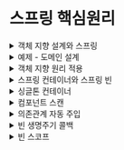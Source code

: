 # 스프링 핵심원리
<details>
<summary> 객체 지향 설계와 스프링</summary>
<div markdown="1">

## 1.스프링 이란?
### 스프링 프레임워크
- 핵심기술 : 스프링 DI 컨테이너, AOP, 이벤트, 기타
- 웹기술: 스프링 MVC, 스프링 WebFlux
- 데이터 접근 :트랜잭션, JDBC, ORM, XML
- 기술 통합 : 캐시, 이메일, 원격접근, 스케줄링
- 테스트 : 스프링 기반 테스트 지원
- 최근 스프링 부트를 통해 기술들을 편리하게 사용  

### 스프링 부트  
- 스프링을 편리하게 사용할 수 있도록 지원, 최근에는 기본으로 사용
- 단독으로 실행할 수 있는 스프링 애플리케이션을 쉽게 생성
- Tomcat 웹 서버 내장
- starter 종속성 제공으로 손쉬운 빌드 구성
- 외부 라이브러리 자동 구성
- 간결한 설정
- 프로덕션 준비 기능 제공

### 스프링?
- 스프링 DI 컨테이너 기술
- 스프링 프레임 워크
- 스프링부트, 스프링 프레임워크를 모두 포함한 스프링 생태계

### 스프링의 핵심 개념
- 웹 애플리케이션을 만들고 DB 접근 편리, 전자정부 프레임워크, 웹 서버 자동, 클라우드 마이크로 서비스?? -> 이는 그냥 결과물일 뿐이다.

- 스프링은 객체지향 언어인 자바 언어 기반 프레임워크로 좋은 객체 지향 애플리케이션을 개발할 수 있게 도와준다.


## 2.  좋은 객체 지향 프로그래밍이란?
### 좋은 객체 지향 프로그래밍
- 각각의 객체는 메시지를 주고 받고 데이터를 처리할 수 있다. (협력)
- 객체지향 프로그래밍을 프로그램을 유연하고 변경이 용이하게 만들어 대규모 소프트웨어 개발에 많이 사용된다. (다형성)  
-> 역할과 구현의 구분
  -인터페이스에 의존하도록 구현한다면 구현체가 바뀌더라도 영향을 끼치지 않는다.
- 자바언어의 다형성을 활용
- 역할(인터페이스) / 구현(구현 객체)
- 객체 설계 시 역할과 구현을 명확히 분리
- 객체 설계 시 역할(인터페이스)을 먼저 부여하고, 구현 객체 만들기

### 객체의 협력 관계
- 혼자있는 객체는 없다
- 클라이언트와 객체 서버는 서로 협력 관계를 가진다.

### 다형성의 본질
- 인터페이스를 구현한 객체 인스턴스를 실행 시점에 유연하게 변경할 수 있다.
- 다형성의 본질을 이해하려면 협력이라는 객체간 관계에서 시작한다.
- 클라이언트를 변경하지 않고, 서버의 구현 기능을 유연하게 변경할 수 있다.

### 역할과 구현 분리
- 실세계의 역할과 구현이라는 컨셉을 다형성을 통해 객체 세상에 반영가능
- 유연하며 변경이 용이, 확장 가능한 설계
- 클라이언트에 영향을 주지 않는 변경이 가능
- 인터페이스를 안정적으로 잘 설계하는 것이 중요  
–> 인터페이스 자체가 변하면 클라이언트와 서버 모두에 큰 변경이 발생한다.

### 스프링과 객체 지향
- 다형성이 가장 중요하다
- 스프링은 다형성을 극대화하여 이용하도록 도와준다.
- IoC(제어의 역전), DI(의존성 주입) : 다형성을 활용해 역할과 구현을 편리하게 다루도록 지원해주는 것
- 스프링을 사용하면 구현을 편리하게 변경할 수 있다.


## 3. 좋은 객체 지향 설계의 5가지 원칙(SOLID)
- SRP(Single Responsibility Principle): 단일 책임 원칙
- OCP(Open/Closed Principle): 개방-폐쇄 원칙
- LSP(Liskov Substitution Principle): 리스코프 치환 원칙
- ISP(Interface Segregation Principle): 인터페이스 분리 원칙
- DIP(Dependency Inversion Principle): 의존관계 역전 원칙

### SRP(Single Responsibility Principle): 단일 책임 원칙
- 한 클래스는 하나의 책임만 가져야 한다.
- 하나의 책임이라는 것은 모호한데 클 수도 , 작을 수도 있으며 상황에 따라 다르다.
- 중요한 기준은 변경이다.  
-> 변경이 있을 때 파급 효과가 적으면 단일 책임 원칙을 잘 따른 것이다.

### OCP(Open/Closed Principle): 개방-폐쇄 원칙
- 소프트웨어 요소는 확장에는 열려 있으나 변경에는 닫혀 있어야 한다.
- 다형성을 활용해야 한다.
- 인터페이스를 구현한 새로운 클래스를 하나 만들어서 새로운 기능을 구현
- 역할과 구현의 분리를 생각해보나 문제점이 있다.
- 구현 객체를 변경하려면 클라이언트 코드를 변경해햐한다.
- 다형성을 사용했으나 OCP 원칙을 지킬 수 없다.  
-> 객체를 생성하고, 연관관계를 맺어주는 별도의 조립, 설정자가 필요하다.

### LSP(Liskov Substitution Principle): 리스코프 치환 원칙
- 프로그램 객체는 정확성을 깨뜨리지 않으며 하위 타입의 인스턴스로 바꿀 수 있어야한다.
- 다형성에서 하위 클래스는 인터페이스 규약을 다 지켜야 한다는 것, 다형성을 지원하기 위한 원칙, 인터페이스를 구현한 구현체를 믿고 사용하려면 이 원칙이 필요하다.
- EX) 자동차 인터페이스에서 엑셀은 앞으로 가는 기능이다. 만약 뒤로 이동하게 구현한다면 LSP 위반이다. -> 이는 단순히 컴파일에 성공하는 것을 넘어서는 이야기이다.


### ISP(Interface Segregation Principle): 인터페이스 분리 원칙
- 특정 클라이언트를 위한 인터페이스 여러 개가 범용 인터페이스 하나보다 낫다
- 자동차 인터페이스 -> 운전, 정비 인터페이스로 분리
- 사용자 클라이언트 -> 운전자, 정비사 클라이언트로 분리  
-> 분리를 통해 정비 인터페이스가 변하여도 운전자 클라이언트에 영향을 끼치지 않게된다.  
-> 인터페이스가 명확해지며, 대체 가능성이 높아진다.

### DIP(Dependency Inversion Principle): 의존관계 역전 원칙
- 추상화에 의존하며, 구체화에 의존하면 안된다.
- 즉 구현 클래스에 의존하지 말고, 인터페이스에 의존해야 한다는 뜻
- 역할에 의존하게 해야 한다는 것과 같다.  
-> 클라이언트가 인터페이스에 의존해야 유연하게 구현체를 변경할 수 있다.

```MemberRepository m = new MemoryMemberRepository();```
- MemberService 클라이언트가 직접 구현 클래스를 선택하게 되면 인터페이스에 의존하지만, 구현 클래스도 동시에 의존하게 된다 -> DIP 위반

### 정리
- 객체 지향의 핵심은 다형성
- 다형성만으로는 쉽게 개발할 수 없다.
- 다형상만으로는 구현 객체를 변경할 때 클라이언트 코드도 함께 변경된다.
- 다형성만으로는 OCP, DIP를 지킬 수 없다.  
-> 더 필요하다

## 4. 객체 지향 설계와 스프링
- 스프링은 DI, DI 컨테이너를 통해 다형성 + OCP, DIP를 가능하게 지원
- 클라이언트 코드의 변경 없이 기능 확장
- 쉽게 부품을 교체하듯 개발 가능해짐  
-> 순수 자바로 OCP, DIP원칙들을 지키며 개발을 해보면, 결국 스프링 프레임워크를 만들게 된다.

### 정리
- 모든 설계에 역할과 구현을 분리하자.
- 역할만 만들어 두고 유연하게 구현체를 변경할 수 있도록 만드는 것이 좋은 객체 지향 설계이다.
- 이상적으로는 모든 설계에 인터페이스를 부여하자.  
-> BUT 인터페이스를 도입하려면 추상화라는 비용이 발생하기에 기능을 확장할 가능성이 없다면, 구체 클래스를 직접 사용하고, 향후 꼭 필요할 때 리팩토링으로 인터페이스를 도입하는 것도 방법이다.
</div>
</details>

<details>
<summary>예제 - 도메인 설계</summary>
<div markdown="1">

## 1. 회원 도메인
- 회원 가입 및 조회 가능
- 회원 등급 - 일반, VIP
- 회원 데이터는 아직 미확정으로 자체 DB 구축 OR 외부 시스템과 연동
## 2. 주문 및 할인 도메인
- 회원은 상품 주문 가능
- 회원 등급에 따른 할인 정책 적용
- VIP 등급은 1000원 고정 할인 적용 (변경 가능)
- 할인 정책 -> 변경가능성 매우 높으며 아직 미확정

## 미확정인 부분들이 많으나 객체 지향 설계 방법을 통하여 인터페이스를 만들고 구현체를 대체하는 방법으로 설계하면 된다.
- 회원 저장소를 인터페이스로 설계 후 memory / db / 외부시스템 회원저장소를 구현 후 구현체를 교체하면 된다.
- 할인 정책의 경우 인터페이스로 설계 후 fix / rate 로 구현 후 구현체를 교체하면 된다.
</div>
</details>

<details>
<summary> 객체 지향 원리 적용</summary>
<div markdown="1">

## 새로운 할인 정책 개발
- 정액 할인 -> 정률 할인으로 변경
- 역할과 구현을 분리하여 인터페이스와 구현 객체를 분리했다.
- OrderServiceImpl 에서 추상뿐만 아니라 구현 클래스에도 의존 -> DIP 위반
- 구현체를 바꾸기 위해 클라이언트 코드도 바꿔야함 -> OCP 위반  
-> 인터페이스에만 의존하도록 코드를 변경 해준다.  
-> 구현 객체를 대신 생성하고 주입을 해주어야한다.

### 관심사의 분리
- 인터페이스 변수를 선언만 하며 구현체를 지정까지 직접 하지 말자.
- final로 인터페이스 변수만 선언 해주고 생성자를 만들어준다.
- 구현 객체를 생성하고 연결하는 책임을 가지는 별도의 설정 클래스를 만들어서 해결한다.
- AppConfig 라는 클래스를 만들어 인스턴스를 생성자 주입 해준다.   
-> 이제 인터페이스에만 의존하며 생성자를 통해 어떤 구현 객체가 들어올지는 외부에서만 결정된다.  
-   의존관계에 대한 고민은 외부에 맡기며 실행에만 집중할 수 있게 되었다.  
-> DIP가 완성되었으며 AppConfig 가 레포지토리 구현체를 생성하고 서비스 구현체를 생성 후 생성자 주입해준다.  
-> 객체를 생성하고 연결하는 역할과 실행하는 역할이 명확히 분리됐다.(관심사 분리)

### IoC, DI, 컨테이너
제어의 역전 IoC(Inversion of Control)
- 구현 객체는 자신의 로직을 실행하는 역할만 담당하고 프로그램의 제어 흐름은 AppConfig가 가져간다.
- 이렇게 프로그램의 제어 흐름을 직접 제어하는 것이 아니라 외부에서 관리하는 것을 제어의 역전이라 한다.  

의존관계 주입 DI(Dependency Injection)
- 의존관계는 정적인 클래스 의존관계와 실행시점에 결정되는 동적인 객체 의존관계를 불리해서 생각해야 한다.
  

- 정적 클래스 의존관계 : 클래스 내부에 import 코드를 통해 의존관계를 쉽게 판단할 수 있다. 
  

- 동적인 객체 인스턴스 의존관계 : 애플리케이션 실행 시점에 실제 생성된 객체 인스턴스의 참조가 연결된 의존관계.
    

-  애플리케이션 실행시점에 외부에서 실제 구현 객체를 생성 후 클라이언트에 전달해 클라이언트와 서버의 신제 의존관계가 연결 되는 것을 의존관계 주입이라 한다.
- 객체 인스턴스를 생성 후 참조값을 전달하여 연결된다.
- 의존관계 주입 시 클라이언트 코드를 변경하지 않고 클라이언트가 호출하는 대상의 타입 인스턴스를 변경할 수 있다.
- 정적인 클래스 의존관계를 변경하지 않고 동적인 객체 인스턴스 의존관계를 쉽게 변경할 수 있다.

IoC 컨테이너, DI 컨테이너
- AppConfig 처럼 객체를 생성, 관리, 의존관계를 연결해 주는 것
- 의존관계 주입에 초점을 맞추어 최근에는 주로 DI 컨테이너라 한다.
</div>
</details>

<details>
<summary> 스프링 컨테이너와 스프링 빈 </summary>
<div markdown="1">

### 스프링 컨테이너
- ApplicationContext : 스프링 컨테이너
- 기존에는 개발자가 AppConfig를 사용하여 객체를 생성하고 DI를 하였지만 이제부터는 스프링 컨테이너를 ㅅ용한다.
- 스프링 컨테이너는 @Configuration 애너테이션이 붙은 AppConfig를 설정 정보로 사용하며 @Bean 이 적힌 메서드를 모두 호출하여 반환된 객체를 스프링 컨테이너에 스프링 빈으로 등록한다.,
- 스프링 빈은 @Bean이 붙은 메서드의 명을 스프링 빈의 이름으로 사용한다.
- 이전에는 AppConfig를 이용하여 객체를 조회하였으나, 이제부터는 applicationContext.getBean()을 통해 객체를 찾는다.
- 스프링 컨테이너에 객체를 스프링 빈으로 등록하고, 스프링 컨테이너에서 스프링 빈을 찾아 사용한다.

### 스프링 컨테이너 생성 과정
1. 스프링 컨테이너 생성
```java
ApplicationContext applicationContext = new AnnotationConfigApplicationContext(AppConfig.class);
```
- ApplicationContext는 인터페이스로 스프링 컨테이너이다.
- 위 코드는 애너테이션 기반의 자바 설정 클래스로 스프링 컨테이너를 만든 것으로 AnnotationConfigApplicationContext 는 인터페이스의 구현체이다.
- 스프링 컨테이너를 생성할 때는 구성 정보를 지정해주어야 한다.
2. 스프링 빈 등록
- 스프링 컨테이너는 파라미터로 넘어온 설정 클래스 정보를 사용하여 스프링 빈을 등록한다. 
- key : value
- 빈이름(메서드명) : 빈 객체(메서드를 통해 반환된 객체)
- 빈 이름은 메서드 명을 사용
- 빈 이름은 직접 부여 가능`@Bean(name="beanName111")`
- 빈 이름은 항상 다른 이름을 부여해야 한다. - 같은 이름 부여 시 오류 발생
3. 스프링 빈 의존관계 설정
- 스프링은 빈을 생성하고 의존관계를 주입하는 단계가 나누어져 있다.
- 스프링 컨테이너가 설정 정보를 참고하여 DI 한다.
  
정리
- 스프링 컨테이너를 생성할 때, 구성 정보를 참고하여 스프링 빈을 등록하고 의존관계 설정을 하였다.

### 스프링 컨테이너에 등록된 빈 조회
- `ac.getBeanDefinitionNames()` : 스프링에 등록된 모든 빈 이름 조회
- `ac.getBean()` : 빈 이름을 파라미터로 빈 객체를 조회한다.
- `ac.getBeanDefinition.getRole()` : ROLE_APPLICATION 사용자가 정의한 빈 / ROLE_INFRASTRUCTURE 스프링 내부에서 사용하는 빈

### 스프링 컨테이너에 등록된 빈 조회 - 기본
-`ac.getBean(빈이름, 타입)`
- `ac.getBean(타입)`
- -> 스프링 빈이 없을 경우 `NoSuchBeanDefinitionException: No Bean Named xxx available` 예외 발생

### 스프링 컨테이너에 등록된 빈 조회 - 동일한 타입이 둘 이상
- 타입만으로 조회시 같은 타입의 스프링 빈이 둘 이상이면 오류가 발생하기에 빈 이름과 타입을 지정하여 조회해야한다.
- `ac.getBeansOfType()`을 통해 해당 타입의 모든 빈을 Map<String, 빈타입> 으로 조회 가능하다.

### 스프링 컨테이너에 등록된 빈 조회 - 상속관계
- 부모 타입으로 조회하면, 자식 타입도 함꼐 조회된다.
- 가장 상위 타입인 Object로 조회시, 모든 스프링 빈 조회 가능하다.

### BeanFactory / ApplicationContext
BeanFactory (인터페이스) <- ApplicationContext (인터페이스) <- AnnotationConfigApplicationContext  

BeanFactory
- 스프링 컨테이너의 최상위 인터페이스
- 스프링 빈을 관리하고 조회하는 역할 담당
- `getBean()` 을 제공

ApplicationContext
- BeanFactory 기능을 모두 상속 받아 제공
- 애플리케이션을 개발할 때에는 빈을 관리, 조회하는 기능은 물론이고, 수 많은 부가기능들이 필요하다.  
  
  - ApplicationContext가 제공하는 부가기능
  - "메세지소스를 활용한 국제화 기능" - 한국에선 한국어, 영어권에선 영어로 출력
  - "환경변수" - 로컬, 개발, 운영 등을 구분해서 처리할 수 있게 해준다.
  - "애플리케이션 이벤트" - 이벤트를 발행하고 구독하는 모델을 편리하게 지원해준다.
  - "편리한 리소스 조회" - 파일, 클래스패스, 외부 등에서 리소스를 편리하게 조회하게 해준다.
정리
  - ApplicationContext는 BeanFactory의 기능을 상속받는다.
  - ApplicationContext : 빈 관리 + 편리한 부가기능 제공
  - BeanFactory 보다는 부가기능이 포함된 ApplicationContext를 사용한다.
  - BeanFactory, ApplicationContext를 스프링 컨테이너라고 한다.

### 다양한 설정 형식 지원 - 자바코드, XML
- 스프링 컨테이너는 다양한 형식의 설정을 받아들일 수 있으며 유연하게 설계되어 있다.
  - Java, XML, Groovy 등


애너테이션 기반 자바 코드 설정
- `new AnnotatoinConfigApplicationContext(AppConfig.class)` 를 통해 자바 코드로 된 설정 정보를 넘기면 된다.

XML 설정 사용
- 최근에는 스프링 부트를 사용하기에 잘 사용되지 않는다.
- 레거시 프로젝트들이 XML로 되어 있으며 컴파일 없이 빈 설정 정보를 변경할 수 있는 장점이 있다.
- `GenericXmlApplicationContext`를 사용하여 xml 설정 파일을 넘기면 된다.

### 스프링 빈 설정 메타 정보 - BeanDefinition
- 스프링은 BeanDefinition 이라는 추상화 인터페이스를 통하여 다양한 설정 형식을 지원한다.
- 스프링 컨테이너는 BeanDefinition에 의존한다.
- XML, 자바 코드를 읽어 BeanDefinition을 만든다.
- BeanDefinition은 빈 설정 메타정보라 한다.
- @Bean , `<bean>` 당 각각 하나씩 메타 정보가 생성된다.
- 스프링컨테이너는 이 메타 정보를 기반으로 스프링 빈을 생성한다.
- `AnnotationConfigApplicationContext` 가 `AnnotatedBeanDefinitionReader` 를 통해 `AppConfig.class`를 읽어 `BeanDefinition`을 생성한다.
- `GenericXmlApplicationContext`는 `XmlBeanDefinitionReader`를 사용해 `appConfig.xml` 를 읽어 `BeanDefinition` 을 생성한다.
  
BeanDefinition 정보
- BeanClassName : 생성할 빈의 클래스 명(자바 설정의 경우 팩토리 역할의 빈을 사용하기에 없음)
- factoryBeanName : 팩토리 역할의 빈을 사용할 경우 이름 ex) appConfig
- factoryMethodName : 빈을 생성할 팩토리 메서드 지정 ex) memberService
- Scope : 싱글톤(default)
- lazyInit : 스프링 컨테이너를 생성할 때 빈을 생성하는 것이 아닌, 실제 빈을 사용할 때 까지 생성을 지연처리 하는지의 여부
- initMethodName: 빈 생성 후, 의존관계를 적용한 뒤 호출되는 초기화 메서드 명
- DestroyMethodNameL 빈의 생명 주기가 끝나 제거하기 직전에 호출되는 메서드 명

정리
- BeanDefinition을 직접 생성하여 스프링 컨테이너에 등록할 수 있으나 실무에서는 직접 정의하거나 사용할 일 거의 없다.
- 스프링은 다양한 형태의 설정 정보를 BeanDefinition으로 추상화하여 사용할 수 있다.
- XML은 직접 스프링 빈을 등록하는 방식
- 자바 설정 클래스는 팩토리 메서드를 통해 등록하는 방식
</div>
</details>

<details>
<summary> 싱글톤 컨테이너 </summary>
<div markdown="1">

## 웹 애플리케이션과 싱글톤
- 스프링은 기업용 온라인 서비스 기술을 지원하기 위한 프레임워크
- 대부분의 스프링 애플리케이션은 웹 애플리케이션이다.
- 웹 애플리케이션은 보통 여러 고객이 동시에 요청을 한다.
- 스프링 없는 순수 DI 컨테이너의 경우 고객이 요청을 할 때마다 새로운 객체를 생성하여 반환하게 된다. -> 메모리 낭비가 심하다.
- 해결방안은 해당 객체가 1개만 생성되고 공유되도록 설계하면 된다. = 싱글톤 패턴

## 싱글톤 패턴
- 클래스의 인스턴스가 1개만 생성되는 것을 보장하는 디자인 패턴
- private 생성자를 사용하여 외부에서 임의로 new 키워드를 사용하지 못하도록 막아야한다.
- 호출할 때 마다 같은 객체 인스턴스를 반환하는 것을 확인할 수 있다.
- 고객의 요청이 올 떄 마다 객체를 생성하는 것이 아니라, 이미 만들어진 객체를 공유하여 효율적으로 사용할 수 있다.
### 싱글톤 패턴의 문제점
- 싱글톤 패턴을 구현하는 코드 자체가 많아진다. -> static으로 생성해두고, getInstance()도 만들고 private으로 생성자도 막아줘야함.
- 의존관계상 클라이언트가 구체 클래스에 의존한다. -> getInstance()로 꺼내와야 하기에 DIP를 위반한다.
- 클라이언트가 구체 클래스에 의존하여 OCP 원칙을 위반할 가능성이 높다.
- 테스트 하기 어렵다.
- 내부속성을 변경하거나 초기화 하기 어렵다.
- private 생성자로 자식 클래스를 만들기 어렵다.
- 유연성이 떨어져 안티패턴으로 불리기도 한다.
## 싱글톤 컨테이너
- 스프링 컨테이너는 싱글톤 패턴의 문제점을 해결하며, 객체 인스턴스를 싱글톤으로 관리한다.
- 스프링 컨테이너는 싱글톤 컨테이너 역할을 한다.
- 싱글톤 레지스트리 : 싱글톤 객체를 생성하고 관리하는 기능
- 스프링 컨테이너의 이런 기능 덕에 싱글톤 패턴의 모든 단점을 해결하며 객체를 싱글톤으로 유지 가능하다.
## 싱글톤 방식의 문제점
- 싱글톤 패턴이든, 스프링 같은 싱글톤 컨테이너를 사용하든, 객체 인스턴스를 하나만 생성하여 공유하는 싱글톤 방식은 여러 클라이언트가 하나의 같은 객체 인스턴스를 공유하기 때문제 싱글톤 객체는 상태를 stateful(유지)하게 설계 하면 안된다.
- 무상태(stateless)로 설계해야 한다.
  - 특정 클라이언트에 의존적인 필드가 있으면 안된다.
  - 특정 클라이언트가 값을 변경할 수 있는 필드가 있으면 안된다.
  - 가급적 읽기만 가능해야 한다.
  - 필드 대신에 자바에서 공유되지 않는 지역변수, 파라미터, ThreadLocal 등을 사용해야 한다.
- 스프링 빈의 필드에 공유 값을 설정하면 큰 장애가 발생할 수 있다.
- 스프링 빈은 항상 무상태로 설계하자

## @Configuration과 싱글톤
- memberService 빈을 만들 떄 memberRepository() 호출
- orderService 빈을 만들 때 memberRepository() 호출
- memberRepository 빈을 만들 때 memberRepository() 호출
- 이 처럼 memberRepository()를 3번 호출하며 싱글톤이 깨질 것 같아 보이나 실제로는 각 빈들의 메서드를 한번씩만 호출된다.  
  
  
-> 스프링은 클래스의 바이트코드를 조작하는 라이브러리를 사용한다.
- @Configuration 애너테이션을 달아둔 경우 스프링이 CGLIB라는 바이트코드 조작 라이브러리를 사용하여 Appconfig 클래스를 상속받은 AppConfig@CGLIB라는 다른 클래스를 만들고 이 다른 클래스를 스프링 빈으로 등록한다.
- 이미 객체가 스프링 컨테이너에 등록되어 있다면 스프링 컨테이너에서 찾아서 반환해주고
- 스프링 컨테이너에 없다면 기존 로직을 호출하여 객체를 생성하고 스프링 컨테이너에 등록하여
- 싱글톤을 보장해준다.
  
@Configuration을 적용하지 않고 @Bean만 적용한다면?
- CGLIB기술이 적용되지 않은 순수한 AppConfig가 스프링 빈에 등록된다.
- memberRepository()를 3번 호출하여 싱글톤 패턴이 깨진다.

스프링 설정 정보는 항상 `@Configuration` 을 사용해야 한다.
</div>
</details>

<details>
<summary> 컴포넌트 스캔</summary>
<div markdown="1">

## 컴포넌트 스캔과 의존관계 자동 주입하기
- 기존에는 @Bean, xml의 경우 `<bean>` 등을 통해 직접 스프링 빈을 등록하였다.
- 스프링은 설정 정보가 없이 자동으로 스프링 빈을 등록하는 컴포넌트 스캔 기능을 제공한다.
- 의존관계의 경우 @AutoWired 를 통해 자동 주입 가능하다.
  

- `@Configuration, @ComponentScan` 을 설정 정보에 붙여준다.
- 기존 설정파일을 컴포넌트 스캔의 대상에서 제외하기 위해 excludeFilters 를 이용하여 Configuration 애너테이션이 붙은 클래스는 제외하였다.
- 각 클래스가 컴포넌트 스캔 대상이 되도록 `@Component` 애너테이션을 붙여준다.
- 의존관계를 설정해 주기 위해 생성자 위에 `@Autowired` 애너테이션을 붙여 생성자 주입을 해준다.

컴포넌트 스캔과 자동 의존관계 주입 과정
1. @ComponentScan
- @ComponentScan은 @Component가 붙은 모든 클래스를 스프링 빈으로 등록한다.
- 빈이름과 빈 객체를 등록하는데 기존 클래스명의 맨 앞글자만 소문자로 변경하여 저장한다.
- MemberServiceImpl 클래스는 memberServiceImpl 로 저장된다.
- @Component("스프링빈 이름 직접지정") 으로 빈 이름 직접 지정이 가능하다.
2. @Autowired
- 생성자에 @Autowired를 지정시 스프링 컨테이너가 자동으로 해당 스프링 빈을 찾아서 주입한다.
- 기본 조회 전력은 타입이 같은 빈을 찾아서 주입한다.
- `ac.getBean(MemberRepository.class)` 와 동일
- 생성자에 파라미터가 많아도 전부 자동으로 주입한다.

## 탐색 위치와 기본 스캔 대상

탐색할 패키지의 시작 위치 지정
- 모든 자바 클래스를 스캔하면 시간이 오래 걸리기에 특정 위치부터 탐색하도록 지정할 수 있다.
- `@ComponentScan(basePackages = "woojcoding.springcore`
- `basePackages` : 탐색할 패키지의 시작 위치를 지정, 이 패키지를 포함한 하위 패키지를 탐색
- {"woojcoding.a","woojcoding,b"} 로 여러 시작 위치 지정 가능
- `basePackageClasses` : 해당 클래스의 패키지를 탐색 시작 위치로 지정
- Default : @ComponentScan이 붙은 설정 정보 클래스의 패키지가 시작위치
- 설정 정보 클래스의 위치를 프로젝트 최상단에 둔다. -> 해당 패키지의 하위 모두 자동으로 컴포넌트 스캔의 대상이 된다.

컴포넌트 스캔 기본 대상
- `@Component` : 컴포넌트 스캔에 사용
- `@Controller` : 스프링 MVC 컨트롤러로 인식
- `@Service` : 핵심 비즈니스 로직이 있다고 인식하는데 도움을 줌
- `@Repository` : 스프링 데이터 접근 계층으로 인식하여 데이터 계층 예외를 스프링 예외로 변환
- `@Configuration` : 스프링 설정 정보로 인식하며 스프링 빈이 싱글톤을 유지하도록 추가 처리함
- 애너테이션에 특정 애너테이션이 있다는 것을 인식하는 것은 스프링의 지원 기능이다.

## 필터
- `includeFilters` : 컴포넌트 스캔 대상을 추가 지정
- `excludeFilters` : 컴포넌트 스캔에서 대상 제외

필터타입 옵션
- ANNOTATION : 기본값, 애너테이션을 인식
- ASSIGNABLE_TYPE : 지정 타입과 자식 타입 인식
- ASPECTJ : AspectJ 패턴
- REGEX : 정규 표현식
- CUSTOM : TypeFilter 인터페이스 구현하여 처리

## 중복 등록과 충돌

자동 빈 등록, 자동 빈 등록
- 컴포넌트 스캔으로 자동 빈 등록과정에서 ConflictingBeanDefinitionException 발생

수동 빈 등록, 자동 빈 등록
- 수동 빈이 자동 빈을 오버라이딩 해버린다.

원치 않은 빈으로 등록되어 버그가 만들어질 수 있다.  
스프링 부트의 경우 수동 빈 등록, 자동 빈 등록이 충돌이 나 오류가 발생하도록 기본값이 설정 되어 있다. 
</div>
</details>
<details>
<summary> 의존관계 자동 주입</summary>
<div markdown="1">

## 다양한 의존관계 주입 방법
의존관계 자동 주입은 스프링 컨테이너가 관리하는 스프링 빈이어야 동작한다.

- 생성자 주입
- 수정자 주입
- 필드 주입
- 일반 메서드 주입

### 생성자 주입
```java
private final MemberRepository memberRepository;

@Autowired
public memberServiceImpl(MemberRepository memberRepository) {
    this.memberRepository = memberRepository;
        }
```
- 생성자를 통해 의존관계를 주입하는 방법
- 생성자 호출 시점에 딱 1번만 호출되는 것이 보장된다.
- 불변(Setter 만들지 않아 데이터 수정X), 필수(final 필드) 의존관계에 사용
- <u> 생성자가 딱 1개만 있다면 @Autowired를 생략하여도 자동 주입 된다.</u>

### 수정자 주입(Setter 주입)
```java
private MemberRepository memberRepository;

@Autowired
public void setMemberRepository(MemberRepository memberRepository) {
    this.memberRepository = memberRepository;
        }
```
- setter(수정자) 메서드를 통해 의존관계를 주입하는 방법
- 선택(required = false로 없어도 구동 되게끔), 변경(중간에 instance를 바꿀 때) 가능성이 있는 의존관계에 사용
- 자바빈 프로퍼티 규악의 수정자 메서드 방식을 사용하는 방법(getter, setter를 이용하여 데이터를 조회, 수정하는 방식)
- `@Autowired(required = false)`: 주입할 대상이 없어도 동작하게 된다.

### 필드 주입
```java
@Autowired
private MemberRepository memberRepository;
```
- 필드에 바로 주입하는 방법
- 외부에서 변경이 불가능해 테스트를 하기 위해서는 결국 setter를 따로 만들어 주입을 해줘야 한다 -> 테스트를 하기 어렵다.
- DI 프레임워크가 없으면 아무것도 할 수가 없어 사용하지 말자.
- 테스트코드나 @Configuration 같은 곳에서만 특수한 용도로 사용한다.

### 일반 메서드 주입
```java
private MemberRepository memberRepository;

@Autowired
public void init(MemberRepository memberRepository) {
    this.memberRepository = memberRepository;
        }
```
- 일반 메서드를 통해 주입하는 방법
- 한번에 여러 필드를 주입할 수 있다.
- 일반적으로 잘 사용X

## 필드 주입 옵션 처리
주입할 빈이 없으면 기본 알고리즘으로 동작하는 방식으로 구현할 때 수정자 주입에 옵션을 처리하여 사용한다.
- @Autowired의 required 옵션의 경우 true가 default 값이다. -> 자동 주입 대상이 없다면 오류가 발생한다.
- @Autowired(required = false) : 자동 주입할 대상이 없다면 메서드 자체가 호출이 안된다.
- @Nullable 파라미터 : 자동 주입할 대상이 없다면 null이 입력된다.
- Optional<> 파라미터 : 자동 주입할 대상이 없으면 Optional.empty가 입력된다.

## 생성자 주입을 사용하기!
생성자 주입을 권장하는 이유?

### 불변
- 대부분의 의존관계 주입의 경우 애플리케이션 종료시점까지 의존관계를 변경할 일이 없으며 오히려 대부분의 의존관계는 불변해야 한다.
- 수정자 주입을 사용한다면 setter메서드를 public으로 열어두어야 한다 -> 실수로 변경 가능, 변경하면 안되는 메서드를 열어두는 것은 좋지 않은 설계 방법
- 생성자 주입의 경우 객체 생성시 단 1번만 호출되고 이후에는 호출이 되지 않아 불변하게 설계가 가능하다.
### 누락
- 수정자 주입을 사용시 테스트코드를 작성하는 과정에서 의존관계를 설정해주지 않는다면 NPE가 발생하게 된다.
- 생성자 주입을 사용하면 주입을 하지 않는다면 컴파일 오류가 발생하여 직관적으로 파악할 수 있다.
### final
- 생성자 주입 사용시에는 필드에 final 키워드를 사용할 수 있는데 이 때문에 값이 설정되지 않는 경우에는 컴파일 에러를 볼 수 있다.
- 생성자 주입을 제외한 다른 주입들은 생성자 이후에 호출 되기에 필드에 final 키워드 사용이 불가능하다.
- 오직 생성자 주입만 final 키워드를 사용 가능하다.

### 정리
- 생성자 주입 : 순수 자바 언어의 특징을 잘 살리는 방법
- 기본으로는 생성자 주입, 필수 값이 아닌 경우 수정자 주입 방식을 사용하며 옵션처리를 해준다.
- 생성자 주입과 수정자 주입을 동시에 사용할 수 있다.
- 생성자 주입을 선택하되 옵션이 필요한 경우에만 수정자 주입 방식 사용하기

## 조회 빈이 2개 이상일 경우 문제점
- @Autowired는 타입으로 조회한다(ac.getBean() 과 유사)
- 하위타입 2가지를 스프링 빈으로 선언해둔 후 부모타입을 의존관계 자동주입한다면
- `NoUniqueBeanDefinitionException` 오류 발생 : 스프링 빈이 1개일 것이라 예상하였으나 두개나 등록되어 있기 때문이다.
- 의존관계 주입을 부모타입 -> 하위타입으로 변경한다면 DIP위반, 유연성이 떨어진다.

해결방법
### 필드명
- @Autowired는 타입을 조회 후 여러 빈이 있다면 필드이름과 파라미터 이름으로 빈 이름을 찾는다.
```java
변경 전
@Autowired
private DiscountPolicy discountPolicy;

변경 후
@Autowired
private DiscountPolicy rateDiscountPolicy;
```
- 생성자 주입시 파라미터 명을 rateDiscountPolicy로 변경해도 된다.

@Autowired 매칭
- 1. 타입 매칭
- 2. 타입 매칭 결과가 2개 이상인 경우 필드명, 파라미터 명으로 빈 이름 매칭
### @Qualifier
- 추가 별명을 붙여준느 방법으로 빈 이름을 변경하는 것은 아니다

1. @Qualifier를 붙여 빈을 등록해준다.
```java
@Component
@Qualifier("mainDiscountPolicy")
public class RateDiscountPolicy implements DiscountPolicy {}
```
2. 생성자나 수정자 주입시 @Qualifier("별명") 을 적어준다.
```java
@Autowired
public OrderServiceImpl(@Qualifier("mainDiscountPolicy") DiscountPolicy
discountPolicy) {
 this.discountPolicy = discountPolicy;
}
```
`@Qualifier`
- @Qualifier를 매칭
- 해당 별명을 가진 Qualifer가 없다는 해당 별명을 이름으로 가진 스프링 빈을 찾는다.
- 그래도 없다면 NoSuchBeanDefinitionException 오류 발생
### @Primary
- @Primary로 우선순위를 부여한다.
- 여러 빈이 매칭된다면 @Primary가 우선권을 가진다.
```java
@Component
@Primary
public class RateDiscountPolicy implements DiscountPolicy {}
```

정리
- 자주 사용하는 스프링 빈은 @Primary를 적용한다.
- 가끔 사용하는 스프링 빈은 @Qualifier를 지정하여 생성자 주입시 @Qualifier를 지정하여 주입해준다.
- 우선순위 @Primary < @Qualifier

### 애너테이션을 만들어 사용하기
- @Qualifier("오타발생가능") -> 문자를 적게 되므로 생성자 주입을 하거나 할 떄 오타가 발생하더라도 컴파일시 타입 체크가 안된다.
- @Qualifier에 붙어있는 애너테이션들을 복사해온 후 @Qualifier("별명") 을 통해 애너테이션을 만들어 사용한다면 해당 문제를 해결할 수 있다.

## 조회한 빈이 모두 필요한 경우 -> List, Map을 활용
- 조회한 빈이 모두 필요한 경우 스프링을 사용하여 전략 패턴을 간단하게 구현가능하다.
- Map 또는 List로 모든 스프링 빈을 주입 받는다.
- Map의 경우 스프링빈의 이름, 객체 로 담아진다.
- 상황에 따라 원하는 스프링 빈을 컬렉션에서 꺼내어 실행한다.

## 실무에서 자동, 수동
- 자동 기능을 기본으로 사용
- 스프링 부트의 경우 컴포넌트 스캔이 기본값이다.
- 컨트롤러, 서비스, 레포지토리 와 같은 업무 로직 빈의 경우 자동등록한다.
- 광범위하게 영향을 미치는 기술 지원 빈의 경우 수동 빈 등록을 하여 명확하게 하는 것이 좋다.
- 다형성을 적극 활용하는 비즈니스 로직은 수동 등록을 고민해봐야 한다. -> 자동으로 한다면 특정 패키지에 같이 묶어 두는게 좋다.
</div>
</details>

<details>
<summary> 빈 생명주기 콜백</summary>
<div markdown="1">

## 빈 생명주기 콜백
- 애플리케이션 시작 시점에 필요한 연결은 미리 해두고 종료 시점에 연결을 모두 종료하는 작업을 진행하려면 객체의 초기화와 종료 작업이 필요하다.
- 스프링은 의존관계 주입이 완료 후 스프링 빈에게 콜백 메서드를 통해 초기화 시점을 알려주는 다양한 기능을 제공한다.
- 또한 스프링 컨테이너가 종료되기 직전에 소멸 콜백을 준다.  

### 스프링 빈의 이벤트 라이프 사이클
1. 스프링 컨테이너 생성
2. 스프링 빈 생성 (생성자 주입은 의존관계 주입도 같이 일어난다.)
3. 의존관계 주입 (필드주입, 수정자 주입)
4. 초기화 콜백
5. 스프링 빈이 사용됨
6. 소멸전 콜백
7. 스프링 종료

### 스프링의 빈 생명 주기 콜백
-  인터페이스(InitializingBean, DisposableBean)
- 설정 정보에 초기화, 종료 메서드 지정
- @PostConstruct, @PreDestroy 애너테이션

## 인터페이스 InitializingBean, DisposableBean
- InitializingBean 을 상속 받아 afterPropertiesSet()을 오버라이드한다.
- afterPropertiesSet()은 초기화를 지원해준다.
- DisposableBean 을 상속 받아 destroy()을 오버라이드한다.
- destroy()는 소멸을 지원한다.
- 의존관계가 주입 완료 된 후 초기화 메서드가 호출되고 스프링 컨테이너 종료가 호출되면 소멸 메서드가 호출된다.
- 단점
  - 스프링 전용 인터페이스로 코드가 스프링에 의존하게 된다.
  - 초기화, 소멸 메서드의 이름 변경이 불가능하다.
  - 코드 변경이 불가능한 외부 라이브러리에 적용이 불가능하다.

## 설정 정보에 초기화, 소멸 메서드 지정
- `@Bean(initMethod = "초기화 메서드명", destroyMethod = "소멸 메서드명")`을 통해 옵션을 부여하기만 하면 된다.
- 이 경우 인터페이스 방식과는 다르게 메서드 이름 변경이 가능하며
- 스프링 빈이 스프링 코드에 의존하지 않게 된다.
- 외부라이브러리도 빈으로 등록 후 초기화, 종료 메서드를 적용할 수 있다.
- destroyMethod 옵션은 추론 기능이 있어 지정을 하지 않아도 close, shutdown 이름의 메서드를 자동으로 호출한다.

## @PostConstruct, @PreDestroy
- 메서드 위에 해당 애너테이션을 써주기만 하면 된다.
- 스프링에서 가장 권장하는 방법으로 자바 표준 기술이기에 스프링이 아닌 다른 컨테이너에서도 동작한다.
- 컴포넌트 스캔에서도 사용 가능하다.
- 외부 라이브러리에는 적용이 불가하기에 @Bean 옵션 기능을 사용해야 한다

## 정리
- @PostConstruct, @PreDestroy를 초기화, 소멸 메서드 위에 달아주자.
- 코드 수정이 불가한 외부라이브러리의 경우 @Bean(initMethod, destroyMethod) 를 통해 초기화, 소멸 메서드를 지정해주자.
</div>
</details>
<details>
<summary> 빈 스코프</summary>
<div markdown="1">

## 빈 스코프란?
- 싱글톤 : 기본 스코프로 스프링 컨테이너 시작과 종료까지 유지되는 가장 넓은 범위의 스코프
- 프로토타입 : 스프링 컨테이너는 프로토 타입 빈의 생성과 의존관계 주입 후 초기화 메서드를 호출까지만 관여하고 더 이상 관리하지 않는 매우 짧은 범위의 스코프
- 웹 관련
  - request : 웹 요청이 들어오고 나갈 때까지 유지되는 스코프
  - session : 웹 세션이 생성되고 종료될 때까지 유지되는 스코프
  - application: 서블릿 컨텍스트와 같은 범위로 유지되는 스코프
-`@Scope("prototype")`를 @Component 나 @Bean 애너테이션 위에 달아 지정할 수 있다.

## 프로토 타입 스코프
- 싱글톤 빈 조회시 컨테이너에 등록된 스프링 빈을 반환하지만
- 프로토타입 빈 조회를 요청 받는다면 스프링 컨테이너가 프로토타입 빈을 생성하고 의존관계 주입, 초기화까지만 처리한다. 항상 새로운 인스턴스를 반환하게 되는 것이다. 소멸메서드는 호출되지 않는다.
- 싱글톤 빈은 스프링 컨테이너 생성 시점에 초기화 메서드가 실행
- 프로토타입 스코프 빈은 스프링 컨테이너에서 빈을 조회할 때 생성되고 초기화 메서드가 실행
- 프로토타입 빈은 종료메서드가 호출되지 않기에 조회한 클라이언트가 직접 해야한다.

## 프로토타입 스코프 - 싱글톤 빈과 함꼐 사용시 문제점
프로토타입 빈을 요청하여 초기 필드값 0에서 1로 증가하는 로직을 호출시 
- 프로토타입 빈은 요청마다 새로 생성되기에 서로 다른 객체이므로 각 빈의 필드값이 1이 될 것이다.

이 프로토 타입 빈을 싱글톤 빈에 의존관계 주입을 하는 경우
- 싱글톤 빈을 컨테이너 생성 시점에 함께 생성하고 의존관계 주입이 진행된다.
- 싱글톤 빈에 존재하는 프로토타입 빈의 메서드를 호출하여 프로토타입 빈의 필드값을 1증가 시킨다면
- 이미 프로토타입 빈이 주입되어 있기에 프로토타입 빈이 새로 생성되지 않고 기존에 만들어진 빈의 메서드를 호출하기에 1씩 계속 증가하게 될 것이다. -> 싱글톤 빈 생성 시점에 의존관계 주입을 받기 때문에 프로토타입 빈이 새로 생성되기는 하지만 싱글톤 빈과 함께 계속 유지되는 문제가 발생하였다.
- 프로토타입을 쓰는 이유는 프로토타입 빈을 주입 시점에만 새로 생성하는 것이 아닌, 사용할 때  마다 새로 생성해서 사용하길 원하는 것이다.

## 프로토타입 스코프 - 해결 방법

### 스프링 컨테이너에 요청
- 가장 간단한 방법으로 싱글톤 빈의 필드에 프로토타입 빈을 주입하는 것이 아니라 스프링컨테이너를 주입받는다.
- 로직을 호출시 스프링컨테이너에서 프로토타입 빈을 꺼낸다면 항상 새로운 인스턴스를 반환해 줄 것이다.
- 이런식으로 DI를 하는 것이 아닌 직접 필요한 의존관계를 찾는 것을 Dependency Lookup(DL) 이라 한다.
- 스프링 컨테이너를 주입한다면 스프링 컨테이너에 종속적인 코드가 되어 단위테스트가 어려워진다.
- DL 정도의 기능을 제공하는 것이 스프링에 준비되어있다.

### ObjectFactory, ObjectProvider 인터페이스
- DL 서비스를 제공한다.
- ObjectProvider를 상속받아 편의기능을 추가한 것이 ObjectProvider이다.
- ObjectProvider의 getObject()  호출시 스프링 컨테이너를 통해 해당 빈을 찾아 반환한다.(DL) -> 프로토타입 빈은 새로 생성되어 반환된다.
- ObjectFactory: 기능 단순, 별도 라이브러리 필요X, 스프링에 의존
- ObjectProvider: ObjectFactory 상속, 옵션과 스트림 처리 등 편의 기능이 많음, 별도 라이브러리 필요X, 스프링에 의존
</div>
</details>
